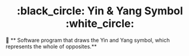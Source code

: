 



<h1 align = "center"> :black_circle: Yin & Yang Symbol :white_circle:		 </h1>


:small_orange_diamond: ** Software program that draws the Yin and Yang symbol, which represents the whole of opposites.**

<br> </br>

